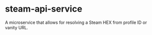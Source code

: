 # steam-api-service
A microservice that allows for resolving a Steam HEX from profile ID or vanity URL.